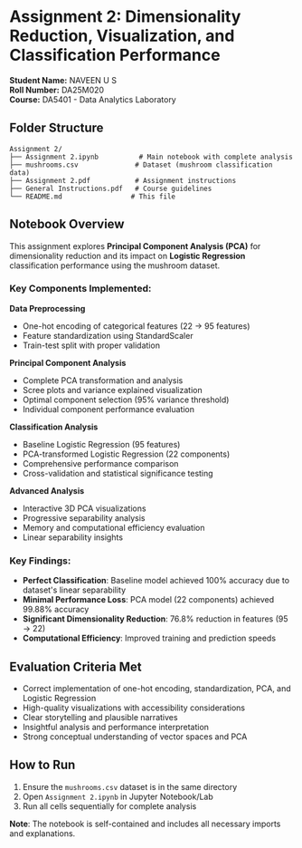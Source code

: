 # Assignment 2: Dimensionality Reduction, Visualization, and Classification Performance

**Student Name:** NAVEEN U S  
**Roll Number:** DA25M020  
**Course:** DA5401 - Data Analytics Laboratory

## Folder Structure

```
Assignment 2/
├── Assignment 2.ipynb          # Main notebook with complete analysis
├── mushrooms.csv              # Dataset (mushroom classification data)
├── Assignment 2.pdf           # Assignment instructions
├── General Instructions.pdf   # Course guidelines
└── README.md                 # This file
```

## Notebook Overview

This assignment explores **Principal Component Analysis (PCA)** for dimensionality reduction and its impact on **Logistic Regression** classification performance using the mushroom dataset.

### Key Components Implemented:

**Data Preprocessing**
- One-hot encoding of categorical features (22 → 95 features)
- Feature standardization using StandardScaler
- Train-test split with proper validation

**Principal Component Analysis**
- Complete PCA transformation and analysis
- Scree plots and variance explained visualization
- Optimal component selection (95% variance threshold)
- Individual component performance evaluation

**Classification Analysis**
- Baseline Logistic Regression (95 features)
- PCA-transformed Logistic Regression (22 components)
- Comprehensive performance comparison
- Cross-validation and statistical significance testing

**Advanced Analysis**
- Interactive 3D PCA visualizations
- Progressive separability analysis
- Memory and computational efficiency evaluation
- Linear separability insights

### Key Findings:

- **Perfect Classification**: Baseline model achieved 100% accuracy due to dataset's linear separability
- **Minimal Performance Loss**: PCA model (22 components) achieved 99.88% accuracy
- **Significant Dimensionality Reduction**: 76.8% reduction in features (95 → 22)
- **Computational Efficiency**: Improved training and prediction speeds

## Evaluation Criteria Met

- Correct implementation of one-hot encoding, standardization, PCA, and Logistic Regression
- High-quality visualizations with accessibility considerations
- Clear storytelling and plausible narratives
- Insightful analysis and performance interpretation
- Strong conceptual understanding of vector spaces and PCA

## How to Run

1. Ensure the `mushrooms.csv` dataset is in the same directory
2. Open `Assignment 2.ipynb` in Jupyter Notebook/Lab
3. Run all cells sequentially for complete analysis

**Note**: The notebook is self-contained and includes all necessary imports and explanations.
